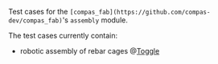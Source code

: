 Test cases for the `[compas_fab](https://github.com/compas-dev/compas_fab)`'s `assembly` module.

The test cases currently contain:
- robotic assembly of rebar cages @[Toggle](https://www.toggle.is/)